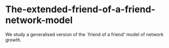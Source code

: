 # The-extended-friend-of-a-friend-network-model
We study a generalised version of the `friend of a friend' model of network growth.
